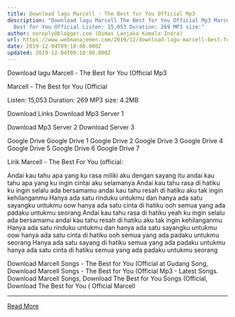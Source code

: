 ```yaml
---
title: Download lagu Marcell - The Best for You Official Mp3
description: "Download lagu Marcell The Best for You Official Mp3 Marcell - The
  Best for You Official Listen: 15,053 Duration: 269 MP3 size:"
author: noreply@blogger.com (Dimas Lanjaka Kumala Indra)
url: https://www.webmanajemen.com/2019/12/download-lagu-marcell-best-for-you.html
date: 2019-12-04T09:10:00.000Z
updated: 2019-12-04T09:10:00.000Z
---
```


Download lagu Marcell - The Best for You (Official Mp3

  Marcell - The Best for You (Official 

  Listen: 15,053 
  Duration: 269 
  MP3 size: 4.2MB 

  Download Links 
  Download Mp3 Server 1 

  Download Mp3 Server 2 
  Download Server 3 


  Google Drive   Google Drive 1 
  Google Drive 2 
  Google Drive 3 
  Google Drive 4 
  Google Drive 5 
  Google Drive 6 
  Google Drive 7 


                             
Lirik Marcell - The Best For You (official:
                             
 Andai kau tahu apa yang ku rasa 
 miliki aku dengan sayang itu 
 andai kau tahu apa yang ku ingin 
 cintai aku selamanya 
 Andai kau tahu rasa di hatiku 
 ku ingin selalu ada bersamamu 
 andai kau tahu resah di hatiku 
 aku tak ingin kehilanganmu 
 Hanya ada satu rinduku untukmu 
 dan hanya ada satu sayangku untukmu oow 
 hanya ada satu cinta di hatiku ooh 
 semua yang ada padaku untukmu seorang 
 Andai kau tahu rasa di hatiku yeah 
 ku ingin selalu ada bersamamu 
 andai kau tahu resah di hatiku 
 aku tak ingin kehilanganmu 
 Hanya ada satu rinduku untukmu 
 dan hanya ada satu sayangku untukmu oow 
 hanya ada satu cinta di hatiku ooh 
 semua yang ada padaku untukmu seorang 
 Hanya ada satu sayang di hatiku 
 semua yang ada padaku untukmu 
 hanya ada satu cinta di hatiku 
 semua yang ada padaku untukmu seorang 
                         
  Download Marcell Songs - The Best for You (Official at Gudang Song, Download Marcell Songs - The Best for You (Official Mp3 - Latest Songs. Download Marcell Songs, Download The Best for You Songs (Official, Download The Best for You ( Official Marcell<hr/> <a href="https://www.webmanajemen.com/2019/12/download-lagu-marcell-best-for-you.html" rel="follow" class="button" id="read-more">Read More</a>